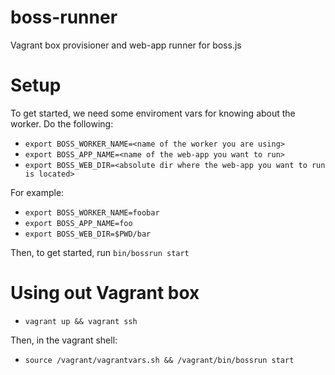 # boss-runner
Vagrant box provisioner and web-app runner for boss.js

# Setup
To get started, we need some enviroment vars for knowing about the worker.
Do the following:
  * `export BOSS_WORKER_NAME=<name of the worker you are using>`
  * `export BOSS_APP_NAME=<name of the web-app you want to run>`
  * `export BOSS_WEB_DIR=<absolute dir where the web-app you want to run is located>`

For example:
  * `export BOSS_WORKER_NAME=foobar`
  * `export BOSS_APP_NAME=foo`
  * `export BOSS_WEB_DIR=$PWD/bar`

Then, to get started, run `bin/bossrun start`

# Using out Vagrant box
  * `vagrant up && vagrant ssh`

Then, in the vagrant shell:
  * `source /vagrant/vagrantvars.sh && /vagrant/bin/bossrun start`
